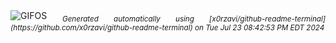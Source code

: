 <div align="justify">
<picture>
    <source media="(prefers-color-scheme: dark)" srcset="https://i.ibb.co/ZhfYC4d/output-gif.gif">
    <source media="(prefers-color-scheme: light)" srcset="https://i.ibb.co/ZhfYC4d/output-gif.gif">
    <img alt="GIFOS" src="https://i.ibb.co/ZhfYC4d/output-gif.gif">
</picture>
<sub><i>Generated automatically using [x0rzavi/github-readme-terminal](https://github.com/x0rzavi/github-readme-terminal) on Tue Jul 23 08:42:53 PM EDT 2024</i></sub>
</div>

<!--  -->